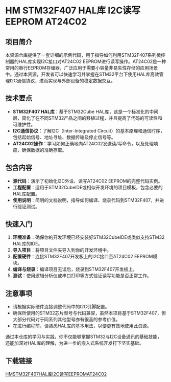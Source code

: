 # HM STM32F407 HAL库 I2C读写EEPROM AT24C02

## 项目简介

本资源仓库提供了一套详细的示例代码，用于指导如何利用STM32F407系列微控制器的HAL库实现I2C接口对AT24C02 EEPROM进行读写操作。AT24C02是一种常用的串行EEPROM存储器，广泛应用于需要小容量非易失性存储的应用场景中。通过本资源，开发者可以快速学习并掌握在STM32平台下使用HAL库高效管理I2C通信协议，进而实现与外部设备的稳定数据交互。

## 技术要点

- **STM32F407 HAL库**：基于STM32Cube HAL库，这是一个标准化的中间层，简化了在不同STM32产品之间的移植过程，并且提高了代码的可读性和可维护性。
- **I2C通信协议**：了解I2C（Inter-Integrated Circuit）的基本原理和通信时序，包括起始信号、地址寻址、数据传输及停止信号等。
- **AT24C02操作**：学习如何正确地向AT24C02发送读/写命令，以及处理响应，确保数据的准确存取。

## 包含内容

- **源代码**：演示了初始化I2C外设、读写AT24C02 EEPROM的完整代码实例。
- **工程配置**：适用于STM32CubeIDE或相似开发环境的项目模板，包含必要的HAL库配置。
- **使用说明**：简明的文档说明，指导如何编译、烧录代码到STM32F407，并进行验证测试。
  
## 快速入门

1. **环境准备**：确保你的开发环境已经安装好STM32CubeIDE或类似支持STM32 HAL库的IDE。
2. **导入项目**：将项目文件夹导入到你的开发环境中。
3. **配置硬件**：连接STM32F407开发板上的I2C接口至AT24C02 EEPROM模块。
4. **编译与烧录**：编译项目无误后，烧录到STM32F407开发板上。
5. **测试**：使用逻辑分析仪或串口打印等方式验证读写功能是否正常工作。

## 注意事项

- 请根据实际硬件连接调整代码中的I2C引脚配置。
- 确保所使用的STM32芯片型号与代码兼容，虽然本项目基于STM32F407，但大部分代码对于同系列其他型号亦有很高的参考价值。
- 在进行编程前，请熟悉HAL库的基本用法，以便更有效地使用此资源。

通过本仓库的学习与实践，你不仅能够掌握STM32与I2C设备通讯的基础技能，还能加深对HAL库的理解，为进一步的嵌入式系统开发打下坚实基础。

## 下载链接

[HMSTM32F407HAL库I2C读写EEPROMAT24C02](https://pan.quark.cn/s/03034ccb3003)